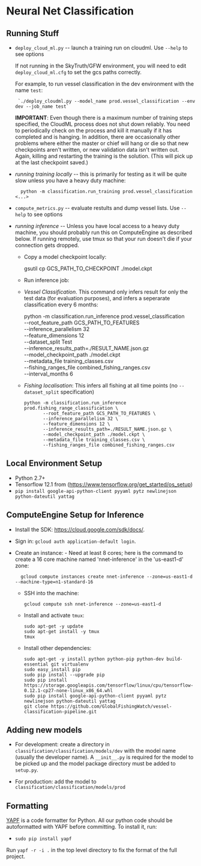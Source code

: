# Neural Net Classification

## Running Stuff

-  `deploy_cloud_ml.py` -- launch a training run on cloudml. Use `--help` to see options

   If not running in the SkyTruth/GFW environment, you will need to edit `deploy_cloud_ml.cfg`
   to set the gcs paths correctly.

   For example, to run vessel classification in the dev environment with the name `test`:

        `./deploy_cloudml.py --model_name prod.vessel_classification --env dev --job_name test`

   **IMPORTANT**: Even though there is a maximum number of training steps specified, the CloudML
   process does not shut down reliably.  You need to periodically check on the process and kill it
   manually if it has completed and is hanging. In addition, there are occasionally other problems
   where either the master or chief will hang or die so that new checkpoints aren't written, or
   new validation data isn't written out. Again, killing and restarting the training is the solution.
   (This will pick up at the last checkpoint saved.)

- *running training locally* -- this is primarily for testing as it will be quite slow unless you
  have a heavy duty machine:

        python -m classification.run_training prod.vessel_classification <...>


- `compute_metrics.py` -- evaluate restults and dump vessel lists. Use `--help` to see options


- *running inference* -- Unless you have local access to a heavy duty machine, you should
  probably run this on ComputeEngine as described below. If running remotely, use tmux so 
  that your run doesn't die if your connection gets dropped.

   - Copy a model checkpoint locally:

      gsutil cp GCS_PATH_TO_CHECKPOINT  ./model.ckpt

   - Run inference job:

    * *Vessel Classification*. This command only infers result for only the test data 
      (for evaluation purposes), and infers a seperarate classification every 6 months:

       python -m classification.run_inference prod.vessel_classification \
              --root_feature_path GCS_PATH_TO_FEATURES \
              --inference_parallelism 32 \
              --feature_dimensions 12 \
              --dataset_split Test \
              --inference_results_path=./RESULT_NAME.json.gz \
              --model_checkpoint_path ./model.ckpt \
              --metadata_file training_classes.csv \
              --fishing_ranges_file combined_fishing_ranges.csv \
              --interval_months 6

   - *Fishing localisation*: This infers all fishing at all time points (no `--dataset_split` specification)

         python -m classification.run_inference prod.fishing_range_classification \
                --root_feature_path GCS_PATH_TO_FEATURES \
                --inference_parallelism 32 \
                --feature_dimensions 12 \
                --inference_results_path=./RESULT_NAME.json.gz \
                --model_checkpoint_path ./model.ckpt \
                --metadata_file training_classes.csv \
                --fishing_ranges_file combined_fishing_ranges.csv



## Local Environment Setup

* Python 2.7+
* Tensorflow 12.1 from (https://www.tensorflow.org/get_started/os_setup)
* `pip install google-api-python-client pyyaml pytz newlinejson python-dateutil yattag`

## ComputeEngine Setup for Inference 

* Install the SDK: https://cloud.google.com/sdk/docs/.
* Sign in: `gcloud auth application-default login`.
* Create an instance:
      - Need at least 8 cores; here is the command to create a 16 core machine named 'nnet-inference'
        in the 'us-east1-d' zone:

        gcloud compute instances create nnet-inference --zone=us-east1-d --machine-type=n1-standard-16

  - SSH into the machine:

        gcloud compute ssh nnet-inference --zone=us-east1-d

  - Install and activate `tmux`:

        sudo apt-get -y update
        sudo apt-get install -y tmux
        tmux

  - Install other dependencies:

        sudo apt-get -y install python python-pip python-dev build-essential git virtualenv
        sudo easy_install pip
        sudo pip install --upgrade pip
        sudo pip install https://storage.googleapis.com/tensorflow/linux/cpu/tensorflow-0.12.1-cp27-none-linux_x86_64.whl
        sudo pip install google-api-python-client pyyaml pytz newlinejson python-dateutil yattag
        git clone https://github.com/GlobalFishingWatch/vessel-classification-pipeline.git

## Adding new models

* For development: create a directory in `classification/classification/models/dev` with the model name 
  (usually the developer name).  A `__init__.py` is required for the model to be picked up and the model
  package directory must be added to `setup.py`.

* For production: add the model to `classification/classification/models/prod`


## Formatting

[YAPF](https://github.com/google/yapf) is a code formatter for Python. All our python code should
be autoformatted with YAPF before committing. To install it, run:

* `sudo pip install yapf`

Run `yapf -r -i .` in the top level directory to fix the format of the full project.




